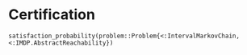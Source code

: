 # Certification

```@docs
satisfaction_probability(problem::Problem{<:IntervalMarkovChain, <:IMDP.AbstractReachability})
```